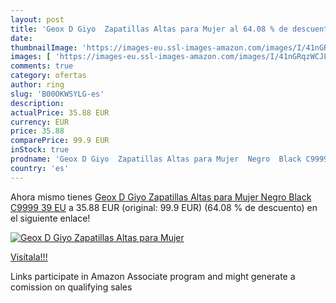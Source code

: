```yaml
---
layout: post
title: 'Geox D Giyo  Zapatillas Altas para Mujer al 64.08 % de descuento'
date: 
thumbnailImage: 'https://images-eu.ssl-images-amazon.com/images/I/41nGRqzWCJL._SL200_.jpg'
images: [ 'https://images-eu.ssl-images-amazon.com/images/I/41nGRqzWCJL._SL200_.jpg' ]
comments: true
category: ofertas
author: ring
slug: 'B00OKWSYLG-es'
description:
actualPrice: 35.88 EUR
currency: EUR
price: 35.88
comparePrice: 99.9 EUR
inStock: true
prodname: 'Geox D Giyo  Zapatillas Altas para Mujer  Negro  Black C9999   39 EU'
country: 'es'
---
```


Ahora mismo tienes [Geox D Giyo  Zapatillas Altas para Mujer  Negro  Black C9999   39 EU](https://www.amazon.es/dp/B00OKWSYLG/?tag=tolees-21) a 35.88 EUR (original: 99.9 EUR) (64.08 %  de descuento) en el siguiente enlace!

[![Geox D Giyo  Zapatillas Altas para Mujer](https://images-eu.ssl-images-amazon.com/images/I/41nGRqzWCJL._SL200_.jpg)](https://www.amazon.es/dp/B00OKWSYLG/?tag=tolees-21)

[Visítala!!!](https://www.amazon.es/dp/B00OKWSYLG/?tag=tolees-21)

Links participate in Amazon Associate program and might generate a comission on qualifying sales
